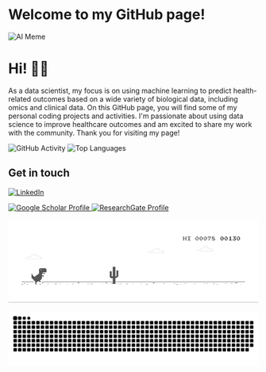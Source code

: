 <!-- Animated Intro -->
<div id="intro">
  <h1>Welcome to my GitHub page!</h1>
  <img src="https://uploads-ssl.webflow.com/5fb6c252e33b3144381be0e5/604ed089b730b75b197c8393_IMG_1619.PNG" alt="AI Meme">
</div>

# Hi! 👋🏻

As a data scientist, my focus is on using machine learning to predict health-related outcomes based on a wide variety of biological data, including omics and clinical data. On this GitHub page, you will find some of my personal coding projects and activities. I'm passionate about using data science to improve healthcare outcomes and am excited to share my work with the community. Thank you for visiting my page!

<!-- GitHub Activity -->
<img src="https://github-readme-stats.vercel.app/api?username=ramtinz&show_icons=true" alt="GitHub Activity">

<!-- Top Languages -->
<img src="https://github-readme-stats.vercel.app/api/top-langs/?username=ramtinz&layout=compact" alt="Top Languages">


## Get in touch

[![LinkedIn](https://content.linkedin.com/content/dam/me/business/en-us/amp/brand-site/v2/bg/LI-Bug.svg.original.svg)](https://www.linkedin.com/in/rzm/)

<!-- Link to Google Scholar Profile -->
<a href="https://scholar.google.com/citations?user=3-pFVNQAAAAJ&hl=en">
  <img src="https://scholar.google.com/favicon.ico" alt="Google Scholar Profile" width="64" height="64">
</a>

<!-- Link to ResearchGate Profile -->
<a href="https://www.researchgate.net/profile/Ramtin-Zargari-Marandi">
  <img src="https://upload.wikimedia.org/wikipedia/commons/5/5e/ResearchGate_icon_SVG.svg" alt="ResearchGate Profile" width="64" height="64">
</a>

![Dino](https://raw.githubusercontent.com/ramtinz/ramtinz/master/dino.gif)

![mycontribution](https://raw.githubusercontent.com/Platane/snk/output/github-contribution-grid-snake.svg)
